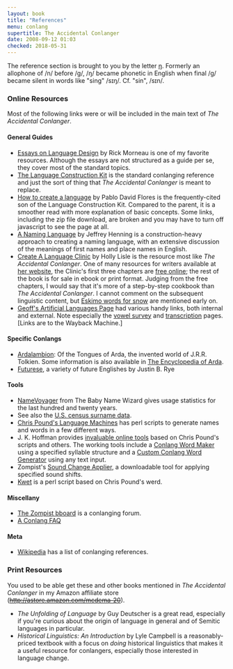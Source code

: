 ```yaml
---
layout: book
title: "References"
menu: conlang
supertitle: The Accidental Conlanger
date: 2008-09-12 01:03
checked: 2018-05-31
---
```


The reference section is brought to you by the letter [&#331;](http://en.wikipedia.org/wiki/Velar_nasal).  Formerly an allophone of /n/ before /g/, /&#331;/ became phonetic in English when final /g/ became silent in words like "sing" /s&#618;&#331;/.  Cf. "sin", /s&#618;n/.

### Online Resources

Most of the following links were or will be included in the main text of *The Accidental Conlanger*.

#### General Guides

* [Essays on Language Design](http://www.rickmor.x10.mx/essays.html) by Rick Morneau is one of my favorite resources.  Although the essays are not structured as a guide per se, they cover most of the standard topics.
* [The Language Construction Kit](http://www.zompist.com/kit.html) is the standard conlanging reference and just the sort of thing that *The Accidental Conlanger* is meant to replace.
* [How to create a language](http://www.angelfire.com/scifi2/nyh/how__all.html) by Pablo David Flores is the frequently-cited son of the Language Construction Kit.   Compared to the parent, it is a smoother read with more explanation of basic concepts.  Some links, including the zip file download, are broken and you may have to turn off javascript to see the page at all.
* [A Naming Language](http://fiatlingua.org/2016/11/) by Jeffrey Henning is a construction-heavy approach to creating a naming language, with an extensive discussion of the meanings of first names and place names in English.
* [Create A Language Clinic](https://hollyswritingclasses.com/shop/create-a-language-clinic) by Holly Lisle is the resource most like *The Accidental Conlanger*.  One of many resources for writers available at [her website](http://hollylisle.com/), the Clinic's first three chapters are [free online](http://hollylisle.com/holly-lisles-create-a-language-clinic/); the rest of the book is for sale in ebook or print format.  Judging from the free chapters, I would say that it's more of a step-by-step cookbook than *The Accidental Conlanger*.  I cannot comment on the subsequent linguistic content, but [Eskimo words for snow](http://en.wikipedia.org/wiki/Eskimo_words_for_snow) are mentioned early on.
* [Geoff's Artificial Languages Page](https://web.archive.org/web/20070601211458/http://www.compulink.co.uk/~morven/lang/index.html) had various handy links, both internal and external.  Note especially the [vowel survey](https://web.archive.org/web/20070601183620/http://www.compulink.co.uk/~morven/lang/vowels.html) and [transcription](https://web.archive.org/web/20070601183620/http://www.compulink.co.uk/~morven/lang/transc.html) pages.  [Links are to the Wayback Machine.]

#### Specific Conlangs

* [Ardalambion](http://www.uib.no/people/hnohf/):  Of the Tongues of Arda, the invented world of J.R.R. Tolkien.  Some information is also available in [The Encyclopedia of Arda](http://www.glyphweb.com/arda/).
* [Futurese](http://jbr.me.uk/futurese.html), a variety of future Englishes by Justin B. Rye

#### Tools

* [NameVoyager](http://www.babynamewizard.com/voyager) from The Baby Name Wizard gives usage statistics for the last hundred and twenty years. 
*  See also the [U.S. census surname data](http://www.census.gov/topics/population/genealogy/data/2000_surnames.html).
* [Chris Pound's Language Machines](http://generators.christopherpound.com/) has perl scripts to generate names and words in a few different ways.
* J.&nbsp;K.&nbsp;Hoffman provides [invaluable online tools](http://www.fantasist.net/conlang.shtml) based on Chris Pound's scripts and others.  The working tools include a [Conlang Word Maker](http://www.fantasist.net/wordmaker.shtml) using a specified syllable structure and a [Custom Conlang Word Generator](http://www.fantasist.net/wordgen2.shtml) using any text input. 
* Zompist's [Sound Change Applier](http://www.zompist.com/sounds.htm), a downloadable tool for applying specified sound shifts.
* [Kwet](http://sourceforge.net/projects/kwet/) is a perl script based on Chris Pound's werd.

#### Miscellany

* [The Zompist bboard](http://www.incatena.org/) is a conlanging forum.
* [A Conlang FAQ](http://www.deaneaston.com/index.php?p=1_10_A-Conlang-FAQ)

#### Meta

* [Wikipedia](http://en.wikipedia.org/wiki/Constructed_language#References) has a list of conlanging references.


### Print Resources

You used to be able get these and other books mentioned in *The Accidental Conlanger*  in my Amazon affiliate store (~~http://astore.amazon.com/mcdema-20~~).

* *The Unfolding of Language* by Guy Deutscher is a great read, especially if you're curious about the origin of language in general and of Semitic languages in particular.
* *Historical Linguistics: An Introduction* by Lyle Campbell is a reasonably-priced textbook with a focus on *doing* historical linguistics that makes it a useful resource for conlangers, especially those interested in language change.


